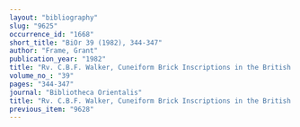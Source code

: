 ```yaml
---
layout: "bibliography"
slug: "9625"
occurrence_id: "1668"
short_title: "BiOr 39 (1982), 344-347"
author: "Frame, Grant"
publication_year: "1982"
title: "Rv. C.B.F. Walker, Cuneiform Brick Inscriptions in the British Museum, the Ashmolean Museum, Oxford, the City of Birmingham Museums and Art Gallery, the City of Bristol Museum and Art Gallery"
volume_no_: "39"
pages: "344-347"
journal: "Bibliotheca Orientalis"
title: "Rv. C.B.F. Walker, Cuneiform Brick Inscriptions in the British Museum, the Ashmolean Museum, Oxford, the City of Birmingham Museums and Art Gallery, the City of Bristol Museum and Art Gallery"
previous_item: "9628"
---
```


